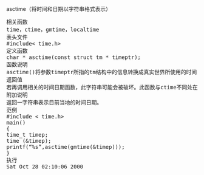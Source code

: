 asctime（将时间和日期以字符串格式表示）
<pre>相关函数
time，ctime，gmtime，localtime
表头文件
#include< time.h>
定义函数
char * asctime(const struct tm * timeptr);
函数说明
asctime()将参数timeptr所指的tm结构中的信息转换成真实世界所使用的时间日期表示方法，然后将结果以字符串形态返回。此函数已经由时区转换成当地时间，字符串格式为:“Wed Jun 30 21:49:08 1993\n”
返回值
若再调用相关的时间日期函数，此字符串可能会被破坏。此函数与ctime不同处在于传入的参数是不同的结构。
附加说明
返回一字符串表示目前当地的时间日期。
范例
#include < time.h>
main()
{
time_t timep;
time (&timep);
printf(“%s”,asctime(gmtime(&timep)));
}
执行
Sat Oct 28 02:10:06 2000</pre>